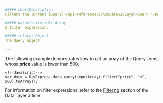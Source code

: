 ```yaml
---
##### shortDescription
Filters the current [Query](/api-reference/30%20Data%20Layer/Query '/Documentation/ApiReference/Data_Layer/Query/') data.

##### param(criteria): Array
A filter expression.

##### return: Object
The Query object.

---
```

The following example demonstrates how to get an array of the Query items whose **price** value is lower than 500.

    <!--JavaScript-->
    var data = DevExpress.data.query(inputArray).filter("price", "<", 500).toArray();

For information on filter expressions, refer to the [Filtering](/concepts/30%20Data%20Layer/5%20Data%20Layer/2%20Reading%20Data/15%20Filtering '/Documentation/Guide/Data_Layer/Data_Layer/#Reading_Data/Filtering') section of the Data Layer article.